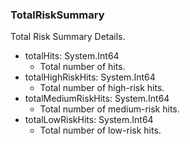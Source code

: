 ### TotalRiskSummary
Total Risk Summary Details.

- totalHits: System.Int64
  - Total number of hits.
- totalHighRiskHits: System.Int64
  - Total number of high-risk hits.
- totalMediumRiskHits: System.Int64
  - Total number of medium-risk hits.
- totalLowRiskHits: System.Int64
  - Total number of low-risk hits.
